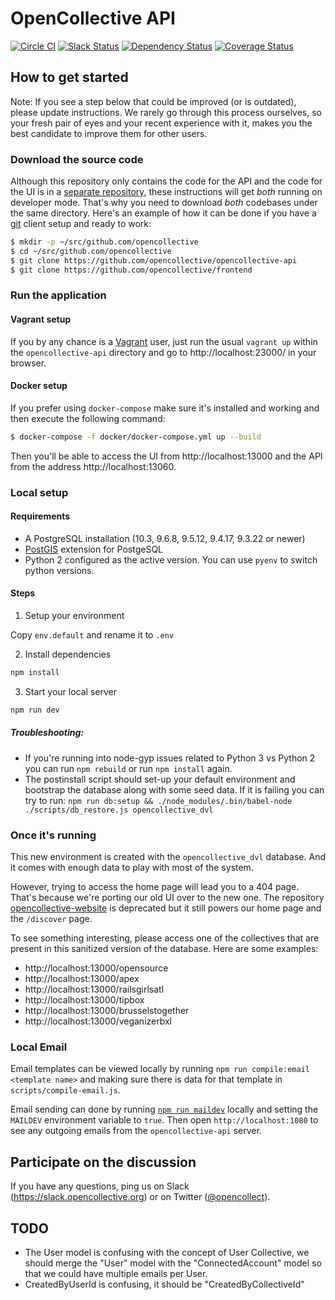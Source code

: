 # OpenCollective API

[![Circle CI](https://circleci.com/gh/opencollective/opencollective-api/tree/master.svg?style=shield)](https://circleci.com/gh/opencollective/opencollective-api/tree/master)
[![Slack Status](https://slack.opencollective.org/badge.svg)](https://slack.opencollective.org)
[![Dependency Status](https://david-dm.org/opencollective/opencollective-api.svg)](https://david-dm.org/opencollective/opencollective-api)
[![Coverage Status](https://coveralls.io/repos/github/OpenCollective/opencollective-api/badge.svg)](https://coveralls.io/github/OpenCollective/opencollective-api)


## How to get started

Note: If you see a step below that could be improved (or is outdated),
please update instructions. We rarely go through this process
ourselves, so your fresh pair of eyes and your recent experience with
it, makes you the best candidate to improve them for other users.

### Download the source code

Although this repository only contains the code for the API and the
code for the UI is in a [separate
repository](https://github.com/opencollective/frontend), these
instructions will get *both* running on developer mode. That's why you
need to download *both* codebases under the same directory. Here's an
example of how it can be done if you have a
[git](https://git-scm.com/) client setup and ready to work:

```bash
$ mkdir -p ~/src/github.com/opencollective
$ cd ~/src/github.com/opencollective
$ git clone https://github.com/opencollective/opencollective-api
$ git clone https://github.com/opencollective/frontend
```

### Run the application

#### Vagrant setup

If you by any chance is a [Vagrant](https://www.vagrantup.com/) user,
just run the usual `vagrant up` within the `opencollective-api`
directory and go to http://localhost:23000/ in your browser.

#### Docker setup

If you prefer using `docker-compose` make sure it's installed and
working and then execute the following command:

```bash
$ docker-compose -f docker/docker-compose.yml up --build
```

Then you'll be able to access the UI from http://localhost:13000 and
the API from the address http://localhost:13060.

### Local setup

#### Requirements

- A PostgreSQL installation (10.3, 9.6.8, 9.5.12, 9.4.17, 9.3.22 or newer)
- [PostGIS](https://postgis.net/install/) extension for PostgeSQL
- Python 2 configured as the active version. You can use `pyenv` to switch python versions.

#### Steps

1. Setup your environment

Copy `env.default` and rename it to `.env`

2. Install dependencies

```bash
npm install
```

3. Start your local server

```bash
npm run dev
```

##### Troubleshooting:

- If you're running into node-gyp issues related to Python 3 vs Python 2 you can run `npm rebuild` or run `npm install` again.
- The postinstall script should set-up your default environment and bootstrap the database along with some seed data. If it is failing you can try to run: `npm run db:setup && ./node_modules/.bin/babel-node ./scripts/db_restore.js opencollective_dvl`

### Once it's running

This new environment is created with the `opencollective_dvl`
database. And it comes with enough data to play with most of the
system.

However, trying to access the home page will lead you to a 404
page. That's because we're porting our old UI over to the new one. The
repository
[opencollective-website](http://github.com/opencollective/opencollective-website/)
is deprecated but it still powers our home page and the `/discover`
page.

To see something interesting, please access one of the collectives
that are present in this sanitized version of the database. Here are
some examples:

- http://localhost:13000/opensource
- http://localhost:13000/apex
- http://localhost:13000/railsgirlsatl
- http://localhost:13000/tipbox
- http://localhost:13000/brusselstogether
- http://localhost:13000/veganizerbxl

### Local Email

Email templates can be viewed locally by running `npm run compile:email <template name>` and making sure there is data for that template in `scripts/compile-email.js`.

Email sending can done by running [`npm run maildev`](https://danfarrelly.nyc/MailDev/) locally and setting the `MAILDEV` environment variable to `true`. Then open `http://localhost:1080` to see any outgoing emails from the `opencollective-api` server.

## Participate on the discussion

If you have any questions, ping us on Slack
(https://slack.opencollective.org) or on Twitter
([@opencollect](https://twitter.com/opencollect)).

## TODO

- The User model is confusing with the concept of User Collective, we
  should merge the "User" model with the "ConnectedAccount" model so
  that we could have multiple emails per User.
- CreatedByUserId is confusing, it should be "CreatedByCollectiveId"
